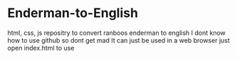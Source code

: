 # Enderman-to-English
html, css, js repositry to convert ranboos enderman to english
I dont know how to use github so dont get mad
It can just be used in a web browser just open index.html to use
